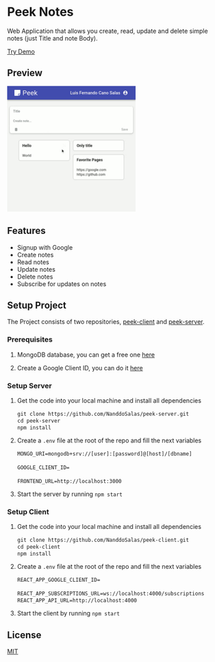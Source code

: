 # Peek Notes

Web Application that allows you create, read, update and delete simple notes (just Title and note Body).

[Try Demo](https://peek-notes.netlify.app)

## Preview

<img  src="./screeanshots/1.gif" width="300"/>

## Features

- Signup with Google
- Create notes
- Read notes
- Update notes
- Delete notes
- Subscribe for updates on notes

## Setup Project

The Project consists of two repositories, [peek-client](https://github.com/NanddoSalas/peek-client) and [peek-server](https://github.com/NanddoSalas/peek-server).

### Prerequisites

1. MongoDB database, you can get a free one [here](https://www.mongodb.com)

2. Create a Google Client ID, you can do it [here](https://console.developers.google.com/apis/credentials)

### Setup Server

1. Get the code into your local machine and install all dependencies

   ```
   git clone https://github.com/NanddoSalas/peek-server.git
   cd peek-server
   npm install
   ```

2. Create a `.env` file at the root of the repo and fill the next variables

   ```
   MONGO_URI=mongodb+srv://[user]:[password]@[host]/[dbname]

   GOOGLE_CLIENT_ID=

   FRONTEND_URL=http://localhost:3000
   ```

3. Start the server by running `npm start`

### Setup Client

1. Get the code into your local machine and install all dependencies

   ```
   git clone https://github.com/NanddoSalas/peek-client.git
   cd peek-client
   npm install
   ```

2. Create a `.env` file at the root of the repo and fill the next variables

   ```
   REACT_APP_GOOGLE_CLIENT_ID=

   REACT_APP_SUBSCRIPTIONS_URL=ws://localhost:4000/subscriptions
   REACT_APP_API_URL=http://localhost:4000
   ```

3. Start the client by running `npm start`

## License

[MIT](https://choosealicense.com/licenses/mit/)
